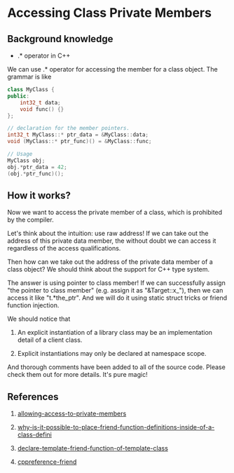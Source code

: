 # Accessing Class Private Members

## Background knowledge

+ .* operator in C++

We can use .* operator for accessing the member for a class object. The grammar is like

```cpp
class MyClass {
public:
    int32_t data;
    void func() {}
};

// declaration for the member pointers.
int32_t MyClass::* ptr_data = &MyClass::data;
void (MyClass::* ptr_func)() = &MyClass::func;

// Usage
MyClass obj;
obj.*ptr_data = 42;
(obj.*ptr_func)();
```

## How it works?

Now we want to access the private member of a class, which is prohibited by the compiler.

Let's think about the intuition: use raw address! If we can take out the address of this private data member, the without doubt we can access it regardless of the access qualifications.

Then how can we take out the address of the private data member of a class object? We should think about the support for C++ type system.

The answer is using pointer to class member! If we can successfully assign "the pointer to class member" (e.g. assign it as "&Target::x_"), then we can access it like "t.*the_ptr". And we will do it using static struct tricks or friend function injection.

We should notice that

1. An explicit instantiation of a library class may be an implementation detail of a client class.

2. Explicit instantiations may only be declared at namespace scope.

And thorough comments have been added to all of the source code. Please check them out for more details. It's pure magic!

## References

1. [allowing-access-to-private-members](https://stackoverflow.com/questions/15110526/allowing-access-to-private-members)

2. [why-is-it-possible-to-place-friend-function-definitions-inside-of-a-class-defini](https://stackoverflow.com/questions/17512557/why-is-it-possible-to-place-friend-function-definitions-inside-of-a-class-defini)

3. [declare-template-friend-function-of-template-class](https://stackoverflow.com/questions/18792565/declare-template-friend-function-of-template-class)

4. [cppreference-friend](https://en.cppreference.com/w/cpp/language/friend)